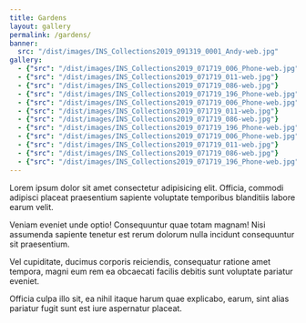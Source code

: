 ```yaml
---
title: Gardens
layout: gallery
permalink: /gardens/
banner:
  src: "/dist/images/INS_Collections2019_091319_0001_Andy-web.jpg"
gallery: 
  - {"src": "/dist/images/INS_Collections2019_071719_006_Phone-web.jpg"}
  - {"src": "/dist/images/INS_Collections2019_071719_011-web.jpg"}
  - {"src": "/dist/images/INS_Collections2019_071719_086-web.jpg"}
  - {"src": "/dist/images/INS_Collections2019_071719_196_Phone-web.jpg"}
  - {"src": "/dist/images/INS_Collections2019_071719_006_Phone-web.jpg"}
  - {"src": "/dist/images/INS_Collections2019_071719_011-web.jpg"}
  - {"src": "/dist/images/INS_Collections2019_071719_086-web.jpg"}
  - {"src": "/dist/images/INS_Collections2019_071719_196_Phone-web.jpg"}
  - {"src": "/dist/images/INS_Collections2019_071719_006_Phone-web.jpg"}
  - {"src": "/dist/images/INS_Collections2019_071719_011-web.jpg"}
  - {"src": "/dist/images/INS_Collections2019_071719_086-web.jpg"}
  - {"src": "/dist/images/INS_Collections2019_071719_196_Phone-web.jpg"}
---
```


Lorem ipsum dolor sit amet consectetur adipisicing elit. Officia, commodi adipisci placeat praesentium sapiente voluptate temporibus blanditiis labore earum velit.

Veniam eveniet unde optio! Consequuntur quae totam magnam! Nisi assumenda sapiente tenetur est rerum dolorum nulla incidunt consequuntur sit praesentium.

Vel cupiditate, ducimus corporis reiciendis, consequatur ratione amet tempora, magni eum rem ea obcaecati facilis debitis sunt voluptate pariatur eveniet.

Officia culpa illo sit, ea nihil itaque harum quae explicabo, earum, sint alias pariatur fugit sunt est iure aspernatur placeat.